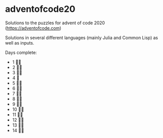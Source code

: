 # adventofcode20
Solutions to the puzzles for advent of code 2020 (https://adventofcode.com)

Solutions in several different languages (mainly Julia and Common Lisp) as well as inputs.

Days complete:
* 1 🌟🌟
* 2 🌟🌟
* 3 🌟🌟
* 4 🌟
* 5 🌟🌟
* 6 🌟🌟
* 7 🌟🌟
* 8 🌟🌟
* 9 🌟🌟
* 10 🌟🌟
* 11 🌟🌟
* 12 🌟🌟
* 13 🌟🌟
* 14 🌟🌟
